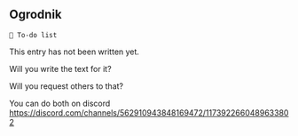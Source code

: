 ## Ogrodnik

`📃 To-do list`

This entry has not been written yet.

Will you write the text for it?

Will you request others to that?

You can do both on discord https://discord.com/channels/562910943848169472/1173922660489633802

<!---
keywords: todo
aliases: 
-->